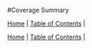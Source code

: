 #Coverage Summary

[Home](README.md) | [Table of Contents](TableOfContents.md) | 


[Home](README.md) | [Table of Contents](TableOfContents.md) | 

